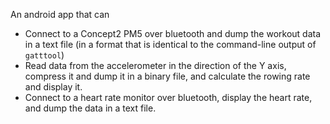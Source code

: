 An android app that can

- Connect to a Concept2 PM5 over bluetooth and dump the workout data in a text file (in a format that is identical to the command-line output of `gatttool`)
- Read data from the accelerometer in the direction of the Y axis, compress it and dump it in a binary file, and calculate the rowing rate and display it.
- Connect to a heart rate monitor over bluetooth, display the heart rate, and dump the data in a text file.
